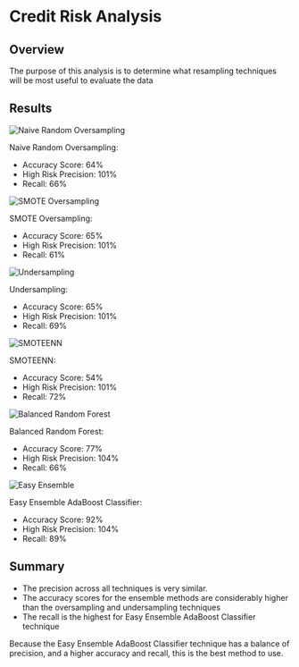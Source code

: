 # Credit Risk Analysis

## Overview
The purpose of this analysis is to determine what resampling techniques will be most useful to evaluate the data

## Results
![Naive Random Oversampling](https://user-images.githubusercontent.com/16244455/151677386-204f30fa-49d2-4c89-ba72-72f7e5728ceb.png)

Naive Random Oversampling: 
- Accuracy Score: 64%
- High Risk Precision: 101%
- Recall: 66%

![SMOTE Oversampling](https://user-images.githubusercontent.com/16244455/151677442-340ac8c5-5354-4efa-b166-eef97cb03874.png)

SMOTE Oversampling: 
- Accuracy Score: 65%
- High Risk Precision: 101%
- Recall: 61%

![Undersampling](https://user-images.githubusercontent.com/16244455/151677471-61bc8b38-4054-49c8-908f-2c375ddaadc7.png)

Undersampling: 
- Accuracy Score: 65%
- High Risk Precision: 101%
- Recall: 69%

![SMOTEENN](https://user-images.githubusercontent.com/16244455/151677493-9cbebfa0-ae14-4705-8023-43ede1c9c033.png)

SMOTEENN: 
- Accuracy Score: 54%
- High Risk Precision: 101%
- Recall: 72%

![Balanced Random Forest](https://user-images.githubusercontent.com/16244455/151677534-0163282b-0d2f-4cef-9872-774137c1758b.png)

Balanced Random Forest: 
- Accuracy Score: 77%
- High Risk Precision: 104%
- Recall: 66%

![Easy Ensemble](https://user-images.githubusercontent.com/16244455/151677554-bcfbb238-72d6-4f9a-97c4-792f74a23919.png)

Easy Ensemble AdaBoost Classifier: 
- Accuracy Score: 92%
- High Risk Precision: 104%
- Recall: 89%

## Summary
- The precision across all techniques is very similar.
- The accuracy scores for the ensemble methods are considerably higher than the oversampling and undersampling techniques
- The recall is the highest for Easy Ensemble AdaBoost Classifier technique

Because the Easy Ensemble AdaBoost Classifier technique has a balance of precision, and a higher accuracy and recall, this is the best method to use.
